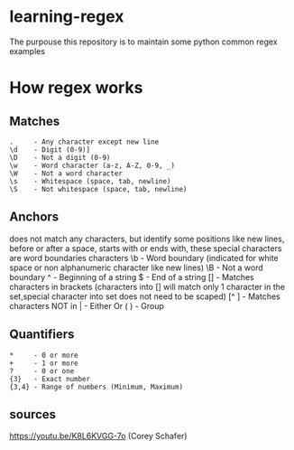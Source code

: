 # learning-regex
The purpouse this repository is to maintain some python common regex examples


# How regex works

## Matches
    .     - Any character except new line
    \d    - Digit (0-9)]
    \D    - Not a digit (0-9)
    \w    - Word character (a-z, A-Z, 0-9, _)
    \W    - Not a word character
    \s    - Whitespace (space, tab, newline)
    \S    - Not whitespace (space, tab, newline)

## Anchors
does not match any characters, but identify some positions like
new lines, before or after a space, starts with or ends with,
these special characters are word boundaries characters
    \b    - Word boundary (indicated for white space or non alphanumeric character like new lines)
    \B    - Not a word boundary
    ^     - Beginning of a string
    $     - End of a string
    []    - Matches characters in brackets (characters into [] will match only 1 character in the set,special character into set does not need to be scaped)
    [^ ]  - Matches characters NOT in
    |     - Either Or
    ( )   - Group

## Quantifiers
    *     - 0 or more
    +     - 1 or more
    ?     - 0 or one
    {3}   - Exact number
    {3,4} - Range of numbers (Minimum, Maximum)


## sources

https://youtu.be/K8L6KVGG-7o (Corey Schafer)